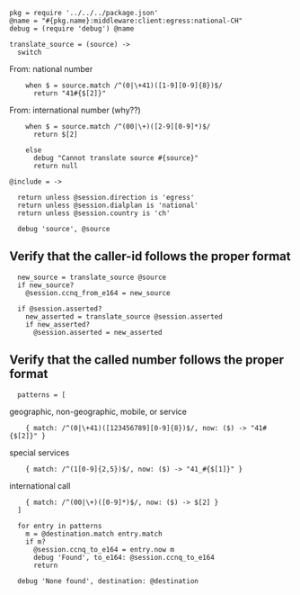     pkg = require '../../../package.json'
    @name = "#{pkg.name}:middleware:client:egress:national-CH"
    debug = (require 'debug') @name

    translate_source = (source) ->
      switch

From: national number

        when $ = source.match /^(0|\+41)([1-9][0-9]{8})$/
          return "41#{$[2]}"

From: international number (why??)

        when $ = source.match /^(00|\+)([2-9][0-9]*)$/
          return $[2]

        else
          debug "Cannot translate source #{source}"
          return null

    @include = ->

      return unless @session.direction is 'egress'
      return unless @session.dialplan is 'national'
      return unless @session.country is 'ch'

      debug 'source', @source

Verify that the caller-id follows the proper format
---------------------------------------------------

      new_source = translate_source @source
      if new_source?
        @session.ccnq_from_e164 = new_source

      if @session.asserted?
        new_asserted = translate_source @session.asserted
        if new_asserted?
          @session.asserted = new_asserted

Verify that the called number follows the proper format
-------------------------------------------------------

      patterns = [

geographic, non-geographic, mobile, or service

        { match: /^(0|\+41)([123456789][0-9]{8})$/, now: ($) -> "41#{$[2]}" }

special services

        { match: /^(1[0-9]{2,5})$/, now: ($) -> "41_#{$[1]}" }

international call

        { match: /^(00|\+)([0-9]*)$/, now: ($) -> $[2] }
      ]

      for entry in patterns
        m = @destination.match entry.match
        if m?
          @session.ccnq_to_e164 = entry.now m
          debug 'Found', to_e164: @session.ccnq_to_e164
          return

      debug 'None found', destination: @destination
